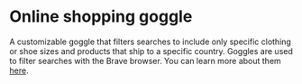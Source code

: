 # Online shopping goggle

A customizable goggle that filters searches to include only specific clothing or shoe sizes and products that ship to a specific country. Goggles are used to filter searches with the Brave browser. You can learn more about them [here](https://github.com/brave/goggles-quickstart). 
